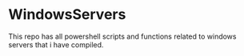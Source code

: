 # WindowsServers

This repo has all powershell scripts and functions related to windows servers that i have compiled. 
